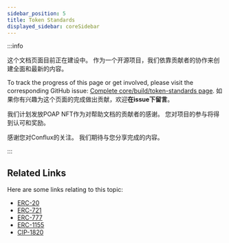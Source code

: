 ```yaml
---
sidebar_position: 5
title: Token Standards
displayed_sidebar: coreSidebar
---
```


:::info

这个文档页面目前正在建设中。 作为一个开源项目，我们依靠贡献者的协作来创建全面和最新的内容。

To track the progress of this page or get involved, please visit the corresponding GitHub issue: [Complete core/build/token-standards page](https://github.com/Conflux-Chain/conflux-documentation/issues/109). 如果你有兴趣为这个页面的完成做出贡献，欢迎**在issue下留言**。

我们计划发放POAP NFT作为对帮助文档的贡献者的感谢。 您对项目的参与将得到认可和奖励。

感谢您对Conflux的关注。 我们期待与您分享完成的内容。

:::

## Related Links

Here are some links relating to this topic:

- [ERC-20](https://eips.ethereum.org/EIPS/eip-20)
- [ERC-721](https://eips.ethereum.org/EIPS/eip-721)
- [ERC-777](https://eips.ethereum.org/EIPS/eip-777)
- [ERC-1155](https://eips.ethereum.org/EIPS/eip-1155)
- [CIP-1820](https://github.com/Conflux-Chain/CIPs/blob/master/CIPs/cip-1820.md)

